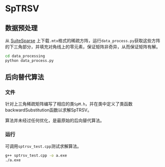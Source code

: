 # SpTRSV

## 数据预处理

从 [SuiteSparse](https://sparse.tamu.edu/) 上下载`.mtx`格式的稀疏方阵，运行`data_process.py`获取这些方阵的下三角部分，并填充对角线上的零元素，保证矩阵非奇异，从而保证矩阵有解。

```bash
cd data_processing
python data_process.py
```

## 后向替代算法

### 文件
针对上三角稀疏矩阵编写了相应的类`SpM.h`，并在类中定义了类函数backwardSubstitution函数以求解SpTRSV。

算法并未经过任何优化，是最原始的后向替代算法。

### 运行
可调用`sptrsv_test.cpp`测试求解算法。

```bash
g++ sptrsv_test.cpp -o a.exe
./a.exe
```